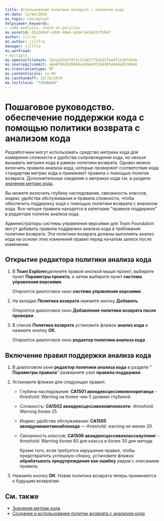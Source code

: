 ```yaml
---
title: Использование политики возврата с анализом кода
ms.date: 11/04/2016
ms.topic: conceptual
helpviewer_keywords:
- code analysis, check-in policies
ms.assetid: d1b3b04f-4dd9-40e6-b2d4-b414d33fb647
author: jillre
ms.author: jillfra
manager: jillfra
ms.workload:
- multiple
ms.openlocfilehash: 1b5a165d2f0f3c17a91775d2d37eadf32307d248
ms.sourcegitcommit: a8e8f4bd5d508da34bbe9f2d4d9fa94da0539de0
ms.translationtype: MT
ms.contentlocale: ru-RU
ms.lasthandoff: 10/19/2019
ms.locfileid: "72649426"
---
```

# <a name="how-to-enforce-maintainable-code-with-a-code-analysis-check-in-policy"></a>Пошаговое руководство. обеспечение поддержки кода с помощью политики возврата с анализом кода

Разработчики могут использовать средство метрики кода для измерения сложности и удобства сопровождения кода, но нельзя вызывать метрики кода в рамках политики возврата. Однако можно включить правила анализа кода, которые проверяют соответствие кода стандартам метрик кода и применяют правила с помощью политик возврата. Дополнительные сведения о метриках кода см. в разделе [значения метрик кода](../code-quality/code-metrics-values.md).

Вы можете включить глубину наследования, связанность классов, индекс удобства обслуживания и правила сложности, чтобы обеспечить поддержку кода с помощью политики возврата с анализом кода. Все четыре правила находятся в категории "правила поддержки" в редакторе политик анализа кода.

Администраторы системы управления версиями для Team Foundation могут добавить правила поддержки анализа кода в требования политики возврата. Эти политики возврата должны выполнять анализ кода на основе этих изменений правил перед началом записи после изменения.

## <a name="to-open-the-code-analysis-policy-editor"></a>Открытие редактора политики анализа кода

1. В **Team Explorer**щелкните правой кнопкой мыши проект, выберите пункт **Параметры проекта**, а затем выберите пункт **система управления версиями**.

     Откроется диалоговое окно **система управления версиями** .

2. На вкладке **Политика возврата** нажмите кнопку **Добавить**.

     Откроется диалоговое окно **Добавление политики возврата после проверки** .

3. В списке **Политика возврата** установите флажок **анализ кода** и нажмите кнопку **ОК**.

     Откроется диалоговое окно **редактор политики анализа кода** .

## <a name="to-enable-code-analysis-maintainability-rules"></a>Включение правил поддержки анализа кода

1. В диалоговом окне **редактор политики анализа кода** в разделе " **Параметры правила**" разверните узел **правила поддержки** .

2. Установите флажки для следующих правил:

   - Глубина наследования: **CA1501 авоидексцессивеинхеританце** -threshold: Warning на более чем 5 уровнях глубиной

   - Сложность: **CA1502 авоидексцессивекомплексити** -threshold: Warning более 25

   - Индекс удобства обслуживания: **CA1505 авоидунмаинтаинаблекоде** — threshold: warning не менее 20.

   - Связанность классов: **CA1506 авоидексцессивекласскауплинг** -threshold: Warning более 80 для класса и более 30 для метода

     Кроме того, если требуется нарушение правил, чтобы предотвратить успешную сборку, установите флажок **обрабатывать предупреждение как ошибку** рядом с описанием правила.

3. Нажмите кнопку **ОК**. Новая политика возврата теперь применяется к будущим возвратам.

## <a name="see-also"></a>См. также

- [Значения метрик кода](../code-quality/code-metrics-values.md)
- [Создание и использование политик возврата с анализом кода](../code-quality/how-to-create-or-update-standard-code-analysis-check-in-policies.md)
